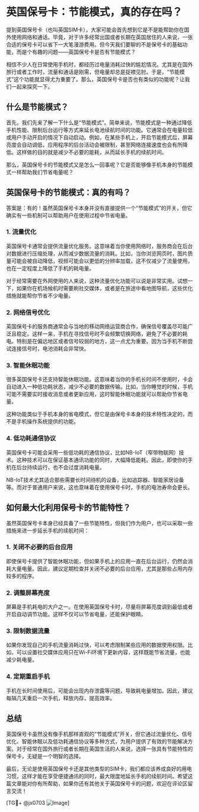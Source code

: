 # 英国保号卡：节能模式，真的存在吗？

提到英国保号卡（也叫英国SIM卡），大家可能会首先想到它是不是能帮助你在国外使用网络和通话。毕竟，对于许多经常出国或者长期在英国居住的人来说，一张合适的保号卡可以省下一大笔漫游费用。但今天我们要聊的不是保号卡的基础功能，而是个有趣的问题——英国保号卡是否有节能模式？

相信不少人在日常使用手机时，都经历过电量消耗过快的尴尬情况。尤其是在国外旅行或者工作时，流量和通话是刚需，但电量却总是捉襟见肘。于是，“节能模式”这个功能就显得尤为重要了。那么，英国保号卡是否也有类似的功能呢？让我们一起来探究一下。

## 什么是节能模式？

首先，我们先来了解一下什么是“节能模式”。简单来说，节能模式是一种通过降低手机性能、限制后台运行等方式来延长电池续航时间的功能。它通常会在电量较低或用户手动开启的情况下自动启动。例如，在某些手机上，开启节能模式后，屏幕亮度会自动调低，应用程序的后台活动会被限制，甚至网络连接速度也会有所降低。这样做的目的就是减少不必要的能耗，从而延长手机的续航时间。

那么，英国保号卡的节能模式又是怎么一回事呢？它是否能够像手机本身的节能模式一样帮助我们节省电量呢？

## 英国保号卡的节能模式：真的有吗？

答案是：有的！虽然英国保号卡本身并没有直接提供一个“节能模式”的开关，但它确实有一些机制可以帮助用户在使用过程中节省电量。

### 1. **流量优化**
   英国保号卡通常会提供流量优化服务。这意味着当你使用网络时，服务商会在后台对数据进行压缩处理，从而减少数据流量的消耗。比如，当你浏览网页时，图片质量可能会被自动降低，视频可能会以更低的分辨率加载，这不仅减少了流量使用，也在一定程度上降低了手机的耗电量。

   对于经常需要在外网使用的人来说，这种流量优化功能可以说是非常实用。试想一下，如果你在机场候机时需要刷社交媒体，或者是在旅途中看地图导航，这些优化措施就能帮你节省不少电量。

### 2. **网络信号优化**
   英国保号卡的服务商通常会与当地的移动网络运营商合作，确保信号覆盖尽可能广泛且稳定。这样一来，手机在寻找信号时不会频繁切换网络，避免了不必要的耗电。特别是在偏远地区或者信号较弱的地方，这一点尤为重要。因为当手机不断尝试连接信号时，电池消耗会非常快。

### 3. **智能休眠功能**
   很多英国保号卡还支持智能休眠功能。这意味着当你的手机长时间不使用时，卡会自动进入一种低功耗状态，减少不必要的数据传输。比如，当你睡觉的时候，手机可能不需要实时接收消息或者更新应用，这时智能休眠功能就可以帮助你节省电量。

   这种功能类似于手机本身的省电模式，但它是由保号卡本身的技术特性决定的，而不是手机操作系统提供的功能。

### 4. **低功耗通信协议**
   英国保号卡可能会采用一些低功耗的通信协议，比如NB-IoT（窄带物联网）技术。这种技术可以在保证基本通讯功能的同时，大幅降低能耗。因此，即使你的手机在后台持续运行，也不会过度消耗电量。

   NB-IoT技术尤其适合那些需要长时间待机的设备，比如追踪器、智能家居设备等。而对于普通用户来说，这也意味着在使用保号卡时，手机的电池寿命会更长。

## 如何最大化利用保号卡的节能特性？

虽然英国保号卡本身已经具备了一些节能特性，但我们作为用户，也可以采取一些措施来进一步延长手机的续航时间：

### 1. **关闭不必要的后台应用**
   即使保号卡提供了智能休眠功能，但如果手机上的应用一直在后台运行，仍然会消耗大量电量。因此，建议定期检查并关闭不必要的后台应用，尤其是那些占用内存较多的程序。

### 2. **调整屏幕亮度**
   屏幕是手机耗电的大户之一。在使用英国保号卡时，尽量将屏幕亮度调到最低或者开启自动调节功能。这样不仅可以节省电量，还能保护眼睛。

### 3. **限制数据流量**
   如果你发现自己的手机流量消耗过快，可以考虑限制某些应用的数据使用权限。比如，可以设置社交媒体应用只在Wi-Fi环境下更新内容，这样既能节省流量，也能减少耗电量。

### 4. **定期重启手机**
   手机在长时间使用后，可能会出现内存泄露等问题，导致耗电量增加。因此，建议每隔几天重启一次手机，释放内存，提高效率。

## 总结

英国保号卡虽然没有像手机那样直观的“节能模式”开关，但它通过流量优化、信号优化、智能休眠以及低功耗通信协议等多种方式，为用户提供了有效的节能解决方案。对于经常在国外旅行或者长期在英国生活的人来说，选择一张具有节能特性的保号卡，无疑是一个明智的选择。

最后，无论是使用英国保号卡还是其他类型的SIM卡，我们都应该养成良好的用电习惯，这样才能在享受便捷通讯的同时，最大限度地延长手机的续航时间。希望这篇文章能对你有所帮助，如果你还有其他关于英国保号卡的问题，欢迎在评论区留言交流！

[TG💪+ @jx0703 ![Image](https://github.com/user-attachments/assets/dbca1d08-cadb-493c-b0ec-ad6f7a83f270)]